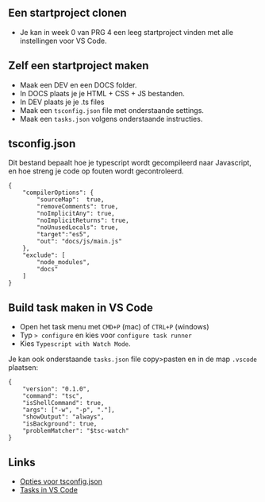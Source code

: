 ## Een startproject clonen

- Je kan in week 0 van PRG 4 een leeg startproject vinden met alle instellingen voor VS Code.

## Zelf een startproject maken 

- Maak een DEV en een DOCS folder.
- In DOCS plaats je je HTML + CSS + JS bestanden.
- In DEV plaats je je .ts files
- Maak een `tsconfig.json` file met onderstaande settings.
- Maak een `tasks.json` volgens onderstaande instructies.

## tsconfig.json

Dit bestand bepaalt hoe je typescript wordt gecompileerd naar Javascript, en hoe streng je code op fouten wordt gecontroleerd. 

```
{
    "compilerOptions": {
        "sourceMap":  true,
        "removeComments": true,
        "noImplicitAny": true,
        "noImplicitReturns": true,
        "noUnusedLocals": true,
        "target":"es5",
        "out": "docs/js/main.js"
    },
    "exclude": [
        "node_modules",
        "docs"
    ]
}
```

## Build task maken in VS Code

- Open het task menu met `CMD+P` (mac) of `CTRL+P` (windows)
- Typ `> configure` en kies voor `configure task runner`
- Kies `Typescript with Watch Mode`.

Je kan ook onderstaande `tasks.json` file copy>pasten en in de map `.vscode` plaatsen:

```
{
    "version": "0.1.0",
    "command": "tsc",
    "isShellCommand": true,
    "args": ["-w", "-p", "."],
    "showOutput": "always",
    "isBackground": true,
    "problemMatcher": "$tsc-watch"
}
```

## Links

- [Opties voor tsconfig.json](https://www.typescriptlang.org/docs/handbook/compiler-options.html)
- [Tasks in VS Code](https://code.visualstudio.com/docs/editor/tasks)